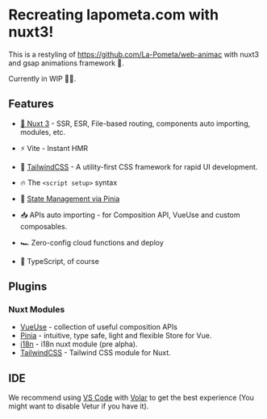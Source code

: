 # Recreating lapometa.com with nuxt3!
This is a restyling of https://github.com/La-Pometa/web-animac with nuxt3 and gsap animations framework 👀.

Currently in WIP 👷‍♂️.

## Features

- [💚 Nuxt 3](https://v3.nuxtjs.org) - SSR, ESR, File-based routing, components auto importing, modules, etc.

- ⚡️ Vite - Instant HMR

- 🎨 [TailwindCSS](https://github.com/tailwindlabs/tailwindcss) - A utility-first CSS framework for rapid UI development.

- 🔥 The `<script setup>` syntax

- 🍍 [State Management via Pinia](https://pinia.esm.dev/)

- 📥 APIs auto importing - for Composition API, VueUse and custom composables.

- 🏎 Zero-config cloud functions and deploy

- 🦾 TypeScript, of course

## Plugins

### Nuxt Modules

- [VueUse](https://github.com/vueuse/vueuse) - collection of useful composition APIs
- [Pinia](https://pinia.esm.dev/) - intuitive, type safe, light and flexible Store for Vue.
- [i18n](https://github.com/nuxt-community/i18n-module/tree/next) - i18n nuxt module (pre alpha).
- [TailwindCSS](https://github.com/nuxt-community/tailwindcss-module) - Tailwind CSS module for Nuxt.

## IDE

We recommend using [VS Code](https://code.visualstudio.com/) with [Volar](https://github.com/johnsoncodehk/volar) to get the best experience (You might want to disable Vetur if you have it).
